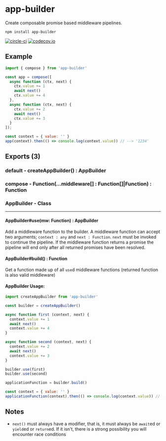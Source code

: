 # app-builder

Create composable promise based middleware pipelines.

`npm install app-builder`

[![circle-ci](https://circleci.com/gh/calebboyd/app-builder.png?style=shield)](https://circleci.com/gh/calebboyd/app-builder.png?style=shield) [![codecov.io](https://codecov.io/github/calebboyd/app-builder/coverage.svg?branch=master)](https://codecov.io/github/calebboyd/app-builder?branch=master) 

## Example 

```javascript
import { compose } from 'app-builder'

const app = compose([
  async function (ctx, next) {
    ctx.value += 1
    await next()
    ctx.value += 4
  }, 
  async function (ctx, next) {
    ctx.value += 2
    await next()
    ctx.value += 3
  }
]);

const context = { value: '' }
app(context).then(() => console.log(context.value)) // --> '1234'
```

## Exports (3)

### default - createAppBuilder() : AppBuilder

### compose - Function(...middleware[] : Function[]|Function) : Function

### AppBuilder - Class

--- 

#### AppBuilder#use(mw: Function) : AppBuilder

Add a middleware function to the builder. A middleware function can accept two arguments;
`context : any` and `next : Function`. `next` must be invoked to continue the pipeline. If
the middleware function returns a promise the pipeline will end only after all
returned promises have been resolved.

#### AppBuilder#build() : Function

Get a function made up of all `use`d middleware functions (returned function is also valid middleware)


#### AppBuilder Usage:

```javascript
import createAppBuilder from 'app-builder'

const builder = createAppBuilder()

async function first (context, next) {
  context.value += 1
  await next()
  context.value += 4
}

async function second (context, next) {
  context.value += 2
  await next()
  context.value += 3
}

builder.use(first)
builder.use(second)

applicationFunction = builder.build()

const context = { value: '' }
applicationFunction(context).then(() => console.log(context.value)) // --> '1234'
```

## Notes

- `next()` must always have a modifier, that is, it must always be `await`ed or `yield`ed or `return`ed.
If it isn't, there is a strong possibility you will encounter race conditions
 
